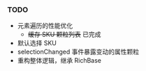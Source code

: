 ### TODO
 * 元素遍历的性能优化
     * ~~缓存 SKU 颗粒列表~~ 已完成 
 * 默认选择 SKU
 * selectionChanged 事件暴露变动的属性颗粒
 * 重构整体逻辑，继承 RichBase
